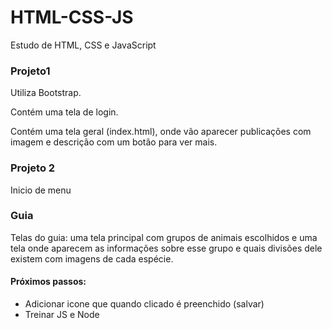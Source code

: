 # HTML-CSS-JS
Estudo de HTML, CSS e JavaScript

### Projeto1
Utiliza Bootstrap. 

Contém uma tela de login.

Contém uma tela geral (index.html), onde vão aparecer publicações com imagem e descrição com um botão para ver mais.

### Projeto 2
Inicio de menu

### Guia
Telas do guia: uma tela principal com grupos de animais escolhidos e uma tela onde aparecem as informações sobre esse grupo e quais divisões dele existem com imagens de cada espécie.

#### Próximos passos:
* Adicionar icone que quando clicado é preenchido (salvar)
* Treinar JS e Node

